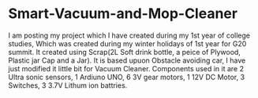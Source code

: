 # Smart-Vacuum-and-Mop-Cleaner
I am posting my project which I have created during my 1st year of college studies, Which was created during my winter holidays of 1st year for G20 summit.
It created using Scrap(2L Soft drink bottle, a peice of Plywood, Plastic jar Cap and a Jar).
It is based upuon Obstacle avoiding car, I have just modified it little bit for Vacuum Cleaner.
Components used in it are 2 Ultra sonic sensors, 1 Ardiuno UNO, 6 3V gear motors, 1 12V DC Motor, 3 Switches, 3 3.7V Lithum ion battries.

